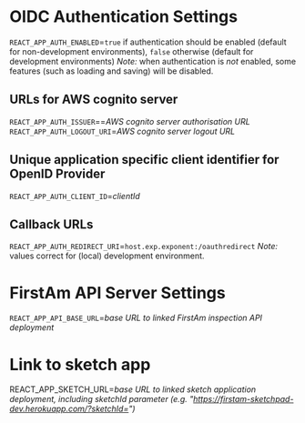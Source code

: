 # OIDC Authentication Settings
`REACT_APP_AUTH_ENABLED`=`true` if authentication should be enabled (default for non-development environments), `false` otherwise (default for development environments)
*Note:* when authentication is _not_ enabled, some features (such as loading and saving) will be disabled.

## URLs for AWS cognito server
`REACT_APP_AUTH_ISSUER`==_AWS cognito server authorisation URL_
`REACT_APP_AUTH_LOGOUT_URI`=_AWS cognito server logout URL_

## Unique application specific client identifier for OpenID Provider
`REACT_APP_AUTH_CLIENT_ID`=_clientId_

## Callback URLs
`REACT_APP_AUTH_REDIRECT_URI`=`host.exp.exponent:/oauthredirect`
*Note:* values correct for (local) development environment.

# FirstAm API Server Settings
`REACT_APP_API_BASE_URL`=_base URL to linked FirstAm inspection API deployment_

# Link to sketch app
REACT_APP_SKETCH_URL=_base URL to linked sketch application deployment, including sketchId parameter (e.g. "https://firstam-sketchpad-dev.herokuapp.com/?sketchId=")_
